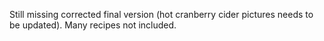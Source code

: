 Still missing corrected final version (hot cranberry cider pictures needs to be updated). Many recipes not included.
